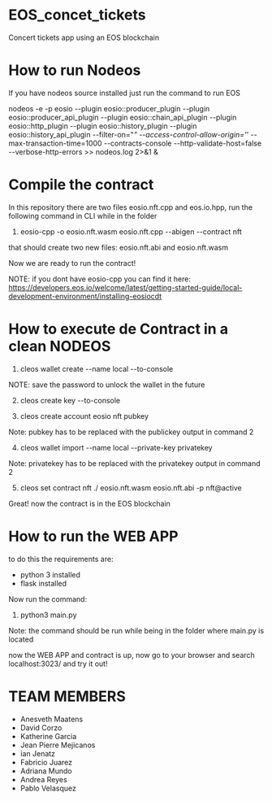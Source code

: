 # EOS_concet_tickets
Concert tickets app using an EOS blockchain

# How to run Nodeos

If you have nodeos source installed just run the command to run EOS

nodeos -e -p eosio --plugin eosio::producer_plugin --plugin eosio::producer_api_plugin --plugin eosio::chain_api_plugin --plugin eosio::http_plugin --plugin eosio::history_plugin --plugin eosio::history_api_plugin --filter-on="*" --access-control-allow-origin='*' --max-transaction-time=1000 --contracts-console --http-validate-host=false --verbose-http-errors >> nodeos.log 2>&1 &

# Compile the contract

In this repository there are two files eosio.nft.cpp and eos.io.hpp, run the following command in CLI while in the folder


1. eosio-cpp -o eosio.nft.wasm eosio.nft.cpp --abigen --contract nft


that should create two new files: eosio.nft.abi and eosio.nft.wasm

Now we are ready to run the contract!

NOTE: if you dont have eosio-cpp you can find it here: https://developers.eos.io/welcome/latest/getting-started-guide/local-development-environment/installing-eosiocdt



# How to execute de Contract in a clean NODEOS

1. cleos wallet create --name local --to-console

NOTE: save the password to unlock the wallet in the future

2. cleos create key --to-console

3. cleos create account eosio nft pubkey

Note: pubkey has to be replaced with the publickey output in command 2

4. cleos wallet import --name local --private-key privatekey

Note: privatekey has to be replaced with the privatekey output in command 2


5. cleos set contract nft ./ eosio.nft.wasm eosio.nft.abi -p nft@active


Great! now the contract is in the EOS blockchain

# How to run the WEB APP

to do this the requirements are:
  - python 3 installed
  - flask installed

Now run the command:

1. python3 main.py

Note: the command should be run while being in the folder where main.py is located

now the WEB APP and contract is up, now go to your browser and search localhost:3023/ and try it out!


# TEAM MEMBERS

- Anesveth Maatens
- David Corzo
- Katherine Garcia
- Jean Pierre Mejicanos
- ian Jenatz
- Fabricio Juarez
- Adriana Mundo
- Andrea Reyes
- Pablo Velasquez







